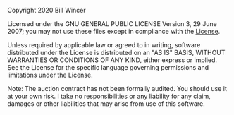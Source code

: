 Copyright 2020 Bill Wincer

Licensed under the GNU GENERAL PUBLIC LICENSE Version 3, 29 June 2007;
you may not use these files except in compliance with the [License](https://github.com/baedrik/SCRT-sealed-bid-auction/blob/master/LICENSE).

Unless required by applicable law or agreed to in writing, software
distributed under the License is distributed on an "AS IS" BASIS,
WITHOUT WARRANTIES OR CONDITIONS OF ANY KIND, either express or implied.
See the License for the specific language governing permissions and
limitations under the License.

Note: The auction contract has not been formally audited. You should use it at your own risk. I take no responsibilities or any liability for any claim, damages or other liabilities that may arise from use of this software.